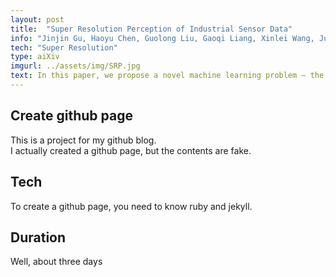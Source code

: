 ```yaml
---
layout: post
title:  "Super Resolution Perception of Industrial Sensor Data"
info: "Jinjin Gu, Haoyu Chen, Guolong Liu, Gaoqi Liang, Xinlei Wang, Junhua Zhao"
tech: "Super Resolution"
type: aiXiv
imgurl: ../assets/img/SRP.jpg
text: In this paper, we propose a novel machine learning problem – the SRP problem as reconstructing high-quality data from unsatisfactory sensor data in industrial systems. A case study which performs SRP on smart meter data is then presented. A network, namely SRPNet, is proposed to generate high-frequency load data from low-frequency data. This technology makes it possible to empower existing industrial facilities without upgrading existing sensors or deploying additional sensors. 
---
```


## Create github page 
This is a project for my github blog.  
I actually created a github page, but the contents are fake.  


## Tech
To create a github page, you need to know ruby and jekyll.  


## Duration
Well, about three days  
